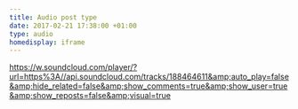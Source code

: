 ```yaml
---
title: Audio post type
date: 2017-02-21 17:38:00 +01:00
type: audio
homedisplay: iframe
---
```


https://w.soundcloud.com/player/?url=https%3A//api.soundcloud.com/tracks/188464611&amp;auto_play=false&amp;hide_related=false&amp;show_comments=true&amp;show_user=true&amp;show_reposts=false&amp;visual=true